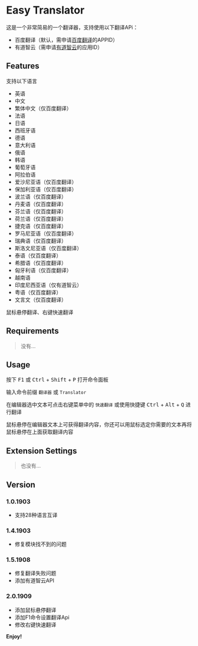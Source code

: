 # Easy Translator

这是一个非常简易的一个翻译器，支持使用以下翻译APi：
- 百度翻译（默认，需申请[百度翻译](http://api.fanyi.baidu.com/)的APPID）
- 有道智云（需申请[有道智云](https://ai.youdao.com/)的应用ID）

## Features

支持以下语言
- 英语
- 中文
- 繁体中文（仅百度翻译）
- 法语
- 日语
- 西班牙语
- 德语
- 意大利语
- 俄语
- 韩语
- 葡萄牙语
- 阿拉伯语
- 爱沙尼亚语（仅百度翻译）
- 保加利亚语（仅百度翻译）
- 波兰语（仅百度翻译）
- 丹麦语（仅百度翻译）
- 芬兰语（仅百度翻译）
- 荷兰语（仅百度翻译）
- 捷克语（仅百度翻译）
- 罗马尼亚语（仅百度翻译）
- 瑞典语（仅百度翻译）
- 斯洛文尼亚语（仅百度翻译）
- 泰语（仅百度翻译）
- 希腊语（仅百度翻译）
- 匈牙利语（仅百度翻译）
- 越南语
- 印度尼西亚语（仅有道智云）
- 粤语（仅百度翻译）
- 文言文（仅百度翻译）

鼠标悬停翻译、右键快速翻译

## Requirements

> 没有...

## Usage

按下 <kbd>F1</kbd> 或 <kbd>Ctrl</kbd> + <kbd>Shift</kbd> + <kbd>P</kbd> 打开命令面板

输入命令前缀 `翻译器` 或 `Translator`

在编辑器选中文本可点击右键菜单中的 `快速翻译` 或使用快捷键 <kbd>Ctrl</kbd> + <kbd>Alt</kbd> + <kbd>Q</kbd> 进行翻译

鼠标悬停在编辑器文本上可获得翻译内容，你还可以用鼠标选定你需要的文本再将鼠标悬停在上面获取翻译内容

## Extension Settings

> 也没有...

## Version

### 1.0.1903

- 支持28种语言互译

### 1.4.1903

- 修复模块找不到的问题

### 1.5.1908

- 修复翻译失败问题
- 添加有道智云API

### 2.0.1909

- 添加鼠标悬停翻译
- 添加F1命令设置翻译Api
- 修改右键快速翻译

**Enjoy!**

